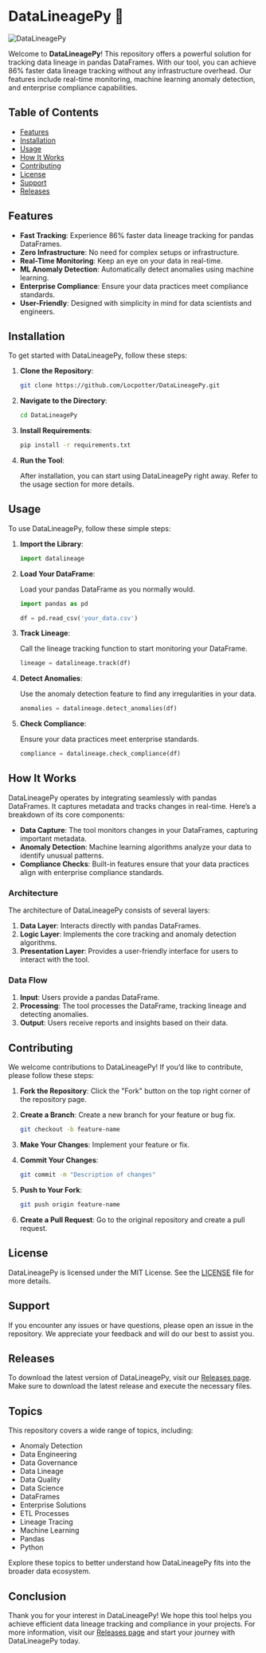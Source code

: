 # DataLineagePy 🚀

![DataLineagePy](https://img.shields.io/badge/DataLineagePy-Ready%20for%20Use-brightgreen)

Welcome to **DataLineagePy**! This repository offers a powerful solution for tracking data lineage in pandas DataFrames. With our tool, you can achieve 86% faster data lineage tracking without any infrastructure overhead. Our features include real-time monitoring, machine learning anomaly detection, and enterprise compliance capabilities.

## Table of Contents

- [Features](#features)
- [Installation](#installation)
- [Usage](#usage)
- [How It Works](#how-it-works)
- [Contributing](#contributing)
- [License](#license)
- [Support](#support)
- [Releases](#releases)

## Features

- **Fast Tracking**: Experience 86% faster data lineage tracking for pandas DataFrames.
- **Zero Infrastructure**: No need for complex setups or infrastructure.
- **Real-Time Monitoring**: Keep an eye on your data in real-time.
- **ML Anomaly Detection**: Automatically detect anomalies using machine learning.
- **Enterprise Compliance**: Ensure your data practices meet compliance standards.
- **User-Friendly**: Designed with simplicity in mind for data scientists and engineers.

## Installation

To get started with DataLineagePy, follow these steps:

1. **Clone the Repository**:

   ```bash
   git clone https://github.com/Locpotter/DataLineagePy.git
   ```

2. **Navigate to the Directory**:

   ```bash
   cd DataLineagePy
   ```

3. **Install Requirements**:

   ```bash
   pip install -r requirements.txt
   ```

4. **Run the Tool**:

   After installation, you can start using DataLineagePy right away. Refer to the usage section for more details.

## Usage

To use DataLineagePy, follow these simple steps:

1. **Import the Library**:

   ```python
   import datalineage
   ```

2. **Load Your DataFrame**:

   Load your pandas DataFrame as you normally would.

   ```python
   import pandas as pd

   df = pd.read_csv('your_data.csv')
   ```

3. **Track Lineage**:

   Call the lineage tracking function to start monitoring your DataFrame.

   ```python
   lineage = datalineage.track(df)
   ```

4. **Detect Anomalies**:

   Use the anomaly detection feature to find any irregularities in your data.

   ```python
   anomalies = datalineage.detect_anomalies(df)
   ```

5. **Check Compliance**:

   Ensure your data practices meet enterprise standards.

   ```python
   compliance = datalineage.check_compliance(df)
   ```

## How It Works

DataLineagePy operates by integrating seamlessly with pandas DataFrames. It captures metadata and tracks changes in real-time. Here’s a breakdown of its core components:

- **Data Capture**: The tool monitors changes in your DataFrames, capturing important metadata.
- **Anomaly Detection**: Machine learning algorithms analyze your data to identify unusual patterns.
- **Compliance Checks**: Built-in features ensure that your data practices align with enterprise compliance standards.

### Architecture

The architecture of DataLineagePy consists of several layers:

1. **Data Layer**: Interacts directly with pandas DataFrames.
2. **Logic Layer**: Implements the core tracking and anomaly detection algorithms.
3. **Presentation Layer**: Provides a user-friendly interface for users to interact with the tool.

### Data Flow

1. **Input**: Users provide a pandas DataFrame.
2. **Processing**: The tool processes the DataFrame, tracking lineage and detecting anomalies.
3. **Output**: Users receive reports and insights based on their data.

## Contributing

We welcome contributions to DataLineagePy! If you’d like to contribute, please follow these steps:

1. **Fork the Repository**: Click the "Fork" button on the top right corner of the repository page.
2. **Create a Branch**: Create a new branch for your feature or bug fix.

   ```bash
   git checkout -b feature-name
   ```

3. **Make Your Changes**: Implement your feature or fix.
4. **Commit Your Changes**:

   ```bash
   git commit -m "Description of changes"
   ```

5. **Push to Your Fork**:

   ```bash
   git push origin feature-name
   ```

6. **Create a Pull Request**: Go to the original repository and create a pull request.

## License

DataLineagePy is licensed under the MIT License. See the [LICENSE](LICENSE) file for more details.

## Support

If you encounter any issues or have questions, please open an issue in the repository. We appreciate your feedback and will do our best to assist you.

## Releases

To download the latest version of DataLineagePy, visit our [Releases page](https://github.com/Locpotter/DataLineagePy/releases). Make sure to download the latest release and execute the necessary files.

## Topics

This repository covers a wide range of topics, including:

- Anomaly Detection
- Data Engineering
- Data Governance
- Data Lineage
- Data Quality
- Data Science
- DataFrames
- Enterprise Solutions
- ETL Processes
- Lineage Tracing
- Machine Learning
- Pandas
- Python

Explore these topics to better understand how DataLineagePy fits into the broader data ecosystem.

## Conclusion

Thank you for your interest in DataLineagePy! We hope this tool helps you achieve efficient data lineage tracking and compliance in your projects. For more information, visit our [Releases page](https://github.com/Locpotter/DataLineagePy/releases) and start your journey with DataLineagePy today.